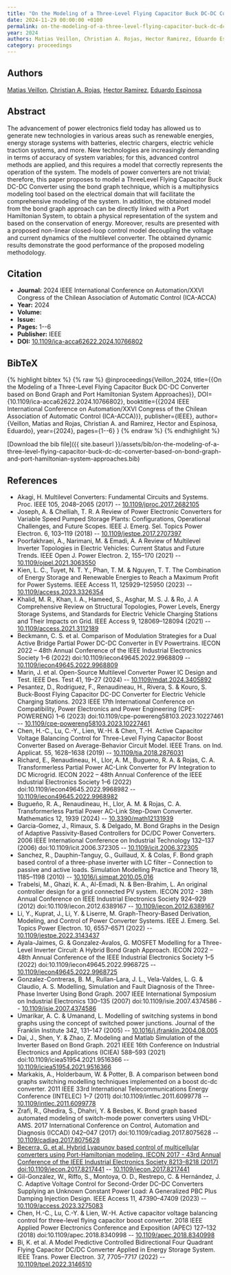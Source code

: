 ```yaml
---
title: "On the Modeling of a Three-Level Flying Capacitor Buck DC-DC Converter based on Bond Graph and Port Hamiltonian System Approaches"
date: 2024-11-29 00:00:00 +0100
permalink: on-the-modeling-of-a-three-level-flying-capacitor-buck-dc-dc-converter-based-on-bond-graph-and-port-hamiltonian-system-approaches
year: 2024
authors: Matias Veillon, Christian A. Rojas, Hector Ramirez, Eduardo Espinosa
category: proceedings
---
```

 
## Authors
[Matias Veillon](authors/matias-veillon), [Christian A. Rojas](authors/christian-a-rojas), [Hector Ramirez](authors/hector-ramirez), [Eduardo Espinosa](authors/eduardo-espinosa)
 
## Abstract
The advancement of power electronics field today has allowed us to generate new technologies in various areas such as renewable energies, energy storage systems with batteries, electric chargers, electric vehicle traction systems, and more. New technologies are increasingly demanding in terms of accuracy of system variables; for this, advanced control methods are applied, and this requires a model that correctly represents the operation of the system. The models of power converters are not trivial; therefore, this paper proposes to model a ThreeLevel Flying Capacitor Buck DC-DC Converter using the bond graph technique, which is a multiphysics modeling tool based on the electrical domain that will facilitate the comprehensive modeling of the system. In addition, the obtained model from the bond graph approach can be directly linked with a Port Hamiltonian System, to obtain a physical representation of the system and based on the conservation of energy. Moreover, results are presented with a proposed non-linear closed-loop control model decoupling the voltage and current dynamics of the multilevel converter. The obtained dynamic results demonstrate the good performance of the proposed modeling methodology.
 
## Citation
- **Journal:** 2024 IEEE International Conference on Automation/XXVI Congress of the Chilean Association of Automatic Control (ICA-ACCA)
- **Year:** 2024
- **Volume:** 
- **Issue:** 
- **Pages:** 1--6
- **Publisher:** IEEE
- **DOI:** [10.1109/ica-acca62622.2024.10766802](https://doi.org/10.1109/ica-acca62622.2024.10766802)
 
## BibTeX
{% highlight bibtex %}
{% raw %}
@inproceedings{Veillon_2024,
  title={{On the Modeling of a Three-Level Flying Capacitor Buck DC-DC Converter based on Bond Graph and Port Hamiltonian System Approaches}},
  DOI={10.1109/ica-acca62622.2024.10766802},
  booktitle={{2024 IEEE International Conference on Automation/XXVI Congress of the Chilean Association of Automatic Control (ICA-ACCA)}},
  publisher={IEEE},
  author={Veillon, Matias and Rojas, Christian A. and Ramirez, Hector and Espinosa, Eduardo},
  year={2024},
  pages={1--6}
}
{% endraw %}
{% endhighlight %}
 
[Download the bib file]({{ site.baseurl }}/assets/bib/on-the-modeling-of-a-three-level-flying-capacitor-buck-dc-dc-converter-based-on-bond-graph-and-port-hamiltonian-system-approaches.bib)
 
## References
- Akagi, H. Multilevel Converters: Fundamental Circuits and Systems. Proc. IEEE 105, 2048–2065 (2017) -- [10.1109/jproc.2017.2682105](https://doi.org/10.1109/jproc.2017.2682105)
- Joseph, A. & Chelliah, T. R. A Review of Power Electronic Converters for Variable Speed Pumped Storage Plants: Configurations, Operational Challenges, and Future Scopes. IEEE J. Emerg. Sel. Topics Power Electron. 6, 103–119 (2018) -- [10.1109/jestpe.2017.2707397](https://doi.org/10.1109/jestpe.2017.2707397)
- Poorfakhraei, A., Narimani, M. & Emadi, A. A Review of Multilevel Inverter Topologies in Electric Vehicles: Current Status and Future Trends. IEEE Open J. Power Electron. 2, 155–170 (2021) -- [10.1109/ojpel.2021.3063550](https://doi.org/10.1109/ojpel.2021.3063550)
- Kien, L. C., Tuyet, N. T. Y., Phan, T. M. & Nguyen, T. T. The Combination of Energy Storage and Renewable Energies to Reach a Maximum Profit for Power Systems. IEEE Access 11, 125929–125950 (2023) -- [10.1109/access.2023.3326354](https://doi.org/10.1109/access.2023.3326354)
- Khalid, M. R., Khan, I. A., Hameed, S., Asghar, M. S. J. & Ro, J. A Comprehensive Review on Structural Topologies, Power Levels, Energy Storage Systems, and Standards for Electric Vehicle Charging Stations and Their Impacts on Grid. IEEE Access 9, 128069–128094 (2021) -- [10.1109/access.2021.3112189](https://doi.org/10.1109/access.2021.3112189)
- Beckmann, C. S. et al. Comparison of Modulation Strategies for a Dual Active Bridge Partial Power DC-DC Converter in EV Powertrains. IECON 2022 – 48th Annual Conference of the IEEE Industrial Electronics Society 1–6 (2022) doi:10.1109/iecon49645.2022.9968809 -- [10.1109/iecon49645.2022.9968809](https://doi.org/10.1109/iecon49645.2022.9968809)
- Marin, J. et al. Open-Source Multilevel Converter Power IC Design and Test. IEEE Des. Test 41, 19–27 (2024) -- [10.1109/mdat.2024.3405892](https://doi.org/10.1109/mdat.2024.3405892)
- Pesantez, D., Rodriguez, F., Renaudineau, H., Rivera, S. & Kouro, S. Buck-Boost Flying Capacitor DC-DC Converter for Electric Vehicle Charging Stations. 2023 IEEE 17th International Conference on Compatibility, Power Electronics and Power Engineering (CPE-POWERENG) 1–6 (2023) doi:10.1109/cpe-powereng58103.2023.10227461 -- [10.1109/cpe-powereng58103.2023.10227461](https://doi.org/10.1109/cpe-powereng58103.2023.10227461)
- Chen, H.-C., Lu, C.-Y., Lien, W.-H. & Chen, T.-H. Active Capacitor Voltage Balancing Control for Three-Level Flying Capacitor Boost Converter Based on Average-Behavior Circuit Model. IEEE Trans. on Ind. Applicat. 55, 1628–1638 (2019) -- [10.1109/tia.2018.2876031](https://doi.org/10.1109/tia.2018.2876031)
- Richard, E., Renaudineau, H., Llor, A. M., Bugueno, R. A. & Rojas, C. A. Transformerless Partial Power AC-Link Converter for PV Integration to DC Microgrid. IECON 2022 – 48th Annual Conference of the IEEE Industrial Electronics Society 1–6 (2022) doi:10.1109/iecon49645.2022.9968982 -- [10.1109/iecon49645.2022.9968982](https://doi.org/10.1109/iecon49645.2022.9968982)
- Bugueño, R. A., Renaudineau, H., Llor, A. M. & Rojas, C. A. Transformerless Partial Power AC-Link Step-Down Converter. Mathematics 12, 1939 (2024) -- [10.3390/math12131939](https://doi.org/10.3390/math12131939)
- Garcia-Gomez, J., Rimaux, S. & Delgado, M. Bond Graphs in the Design of Adaptive Passivity-Based Controllers for DC/DC Power Converters. 2006 IEEE International Conference on Industrial Technology 132–137 (2006) doi:10.1109/icit.2006.372305 -- [10.1109/icit.2006.372305](https://doi.org/10.1109/icit.2006.372305)
- Sanchez, R., Dauphin-Tanguy, G., Guillaud, X. & Colas, F. Bond graph based control of a three-phase inverter with LC filter – Connection to passive and active loads. Simulation Modelling Practice and Theory 18, 1185–1198 (2010) -- [10.1016/j.simpat.2010.05.016](https://doi.org/10.1016/j.simpat.2010.05.016)
- Trabelsi, M., Ghazi, K. A., Al-Emadi, N. & Ben-Brahim, L. An original controller design for a grid connected PV system. IECON 2012 - 38th Annual Conference on IEEE Industrial Electronics Society 924–929 (2012) doi:10.1109/iecon.2012.6389167 -- [10.1109/iecon.2012.6389167](https://doi.org/10.1109/iecon.2012.6389167)
- Li, Y., Kuprat, J., Li, Y. & Liserre, M. Graph-Theory-Based Derivation, Modeling, and Control of Power Converter Systems. IEEE J. Emerg. Sel. Topics Power Electron. 10, 6557–6571 (2022) -- [10.1109/jestpe.2022.3143437](https://doi.org/10.1109/jestpe.2022.3143437)
- Ayala-Jaimes, G. & Gonzalez-Avalos, G. MOSFET Modelling for a Three-Level Inverter Circuit: A Hybrid Bond Graph Approach. IECON 2022 – 48th Annual Conference of the IEEE Industrial Electronics Society 1–5 (2022) doi:10.1109/iecon49645.2022.9968725 -- [10.1109/iecon49645.2022.9968725](https://doi.org/10.1109/iecon49645.2022.9968725)
- Gonzalez-Contreras, B. M., Rullan-Lara, J. L., Vela-Valdes, L. G. & Claudio, A. S. Modelling, Simulation and Fault Diagnosis of the Three-Phase Inverter Using Bond Graph. 2007 IEEE International Symposium on Industrial Electronics 130–135 (2007) doi:10.1109/isie.2007.4374586 -- [10.1109/isie.2007.4374586](https://doi.org/10.1109/isie.2007.4374586)
- Umarikar, A. C. & Umanand, L. Modelling of switching systems in bond graphs using the concept of switched power junctions. Journal of the Franklin Institute 342, 131–147 (2005) -- [10.1016/j.jfranklin.2004.08.005](https://doi.org/10.1016/j.jfranklin.2004.08.005)
- Dai, J., Shen, Y. & Zhao, Z. Modeling and Matlab Simulation of the Inverter Based on Bond Graph. 2021 IEEE 16th Conference on Industrial Electronics and Applications (ICIEA) 588–593 (2021) doi:10.1109/iciea51954.2021.9516366 -- [10.1109/iciea51954.2021.9516366](https://doi.org/10.1109/iciea51954.2021.9516366)
- Markakis, A., Holderbaum, W. & Potter, B. A comparison between bond graphs switching modelling techniques implemented on a boost dc-dc converter. 2011 IEEE 33rd International Telecommunications Energy Conference (INTELEC) 1–7 (2011) doi:10.1109/intlec.2011.6099778 -- [10.1109/intlec.2011.6099778](https://doi.org/10.1109/intlec.2011.6099778)
- Zrafi, R., Ghedira, S., Dhahri, Y. & Besbes, K. Bond graph based automated modeling of switch-mode power converters using VHDL-AMS. 2017 International Conference on Control, Automation and Diagnosis (ICCAD) 042–047 (2017) doi:10.1109/cadiag.2017.8075628 -- [10.1109/cadiag.2017.8075628](https://doi.org/10.1109/cadiag.2017.8075628)
- [Becerra, G. et al. Hybrid Lyapunov based control of multicellular converters using Port-Hamiltonian modeling. IECON 2017 - 43rd Annual Conference of the IEEE Industrial Electronics Society 8213–8218 (2017) doi:10.1109/iecon.2017.8217441](hybrid-lyapunov-based-control-of-multicellular-converters-using-port-hamiltonian-modeling) -- [10.1109/iecon.2017.8217441](https://doi.org/10.1109/iecon.2017.8217441)
- Gil-González, W., Riffo, S., Montoya, O. D., Restrepo, C. & Hernández, J. C. Adaptive Voltage Control for Second-Order DC–DC Converters Supplying an Unknown Constant Power Load: A Generalized PBC Plus Damping Injection Design. IEEE Access 11, 47390–47409 (2023) -- [10.1109/access.2023.3275083](https://doi.org/10.1109/access.2023.3275083)
- Chen, H.-C., Lu, C.-Y. & Lien, W.-H. Active capacitor voltage balancing control for three-level flying capacitor boost converter. 2018 IEEE Applied Power Electronics Conference and Exposition (APEC) 127–132 (2018) doi:10.1109/apec.2018.8340998 -- [10.1109/apec.2018.8340998](https://doi.org/10.1109/apec.2018.8340998)
- Bi, K. et al. A Model Predictive Controlled Bidirectional Four Quadrant Flying Capacitor DC/DC Converter Applied in Energy Storage System. IEEE Trans. Power Electron. 37, 7705–7717 (2022) -- [10.1109/tpel.2022.3146510](https://doi.org/10.1109/tpel.2022.3146510)


